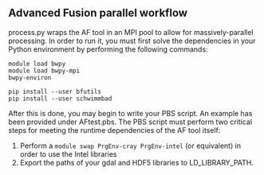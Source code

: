## Advanced Fusion parallel workflow

process.py wraps the AF tool in an MPI pool to allow for massively-parallel processing. In order to run it, you must first solve the dependencies in your Python environment by performing the following commands:

```
module load bwpy
module load bwpy-mpi
bwpy-environ

pip install --user bfutils
pip install --user schwimmbad
```

After this is done, you may begin to write your PBS script. An example has been provided under AFtest.pbs. The PBS script must perform two critical steps for meeting the runtime dependencies of the AF tool itself:

1. Perform a `module swap PrgEnv-cray PrgEnv-intel` (or equivalent) in order to use the Intel libraries
2. Export the paths of your gdal and HDF5 libraries to LD_LIBRARY_PATH. 


